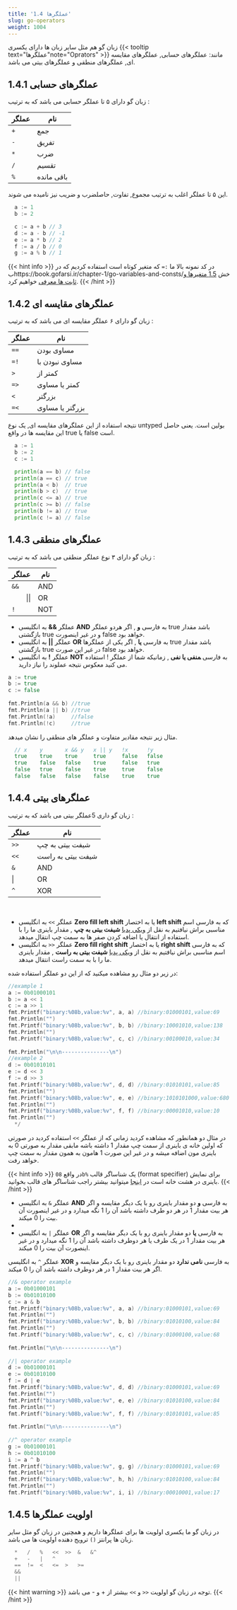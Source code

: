```yaml
---
title: '1.4 عملگرها'
slug: go-operators
weight: 1004
---
```


زبان گو هم مثل سایر زبان ها دارای یکسری {{< tooltip text="عملگرها"note="Oprators" >}} مانند: عملگرهای حسابی, عملگرهای مقایسه ای, عملگرهای منطقی و عملگرهای بیتی می باشد.

## 1.4.1 عملگرهای حسابی
زبان گو دارای ۵ تا عملگر حسابی می باشد که به ترتیب :

| عملگر | نام        |
|---|----------|
| `+` | جمع    | 
| `-` | تفریق     |
| `*` | ضرب     |
| `/` | تقسیم     |
| `%` | باقی مانده     |

این ۵ تا عملگر اغلب به ترتیب مجموع, تفاوت, حاصلضرب و ضریب نیز نامیده می شوند.

```go
  a := 1
  b := 2

  c := a + b // 3
  d := a - b // -1
  e := a * b // 2
  f := a / b // 0
  g := a % b // 1
```


{{< hint info >}}
در کد نمونه بالا ما `:=`   که متغیر کوتاه است استفاده کردیم که در بhttps://book.gofarsi.ir/chapter-1/go-variables-and-consts/خش [1.5 متغیرها و ثابت ها معرفی](https://book.gofarsi.ir/chapter-1/go-variables-and-consts/) خواهیم کرد.
{{< /hint >}}

## 1.4.2 عملگرهای مقایسه ای
زبان گو دارای ۶ عملگر مقایسه ای می باشد که به ترتیب :

| عملگر | نام        |
|---|----------|
| `==` | مساوی بودن    | 
| `=!` | مساوی نبودن با    |
| `>` | کمتر از     |
| `=>` | کمتر یا مساوی     |
| `<` | بزرگتر     |
| `=<` | بزرگتر یا مساوی     |

نتیجه استفاده از این عملگرهای مقایسه ای, یک نوع untyped بولین است. یعنی حاصل این مقایسه ها در واقع true یا false است.

```go
  a := 1
  b := 2
  c := 1

  println(a == b) // false
  println(a == c) // true
  println(a < b)  // true
  println(b > c)  // true
  println(c <= a) // true
  println(c >= b) // false
  println(b != a) // true
  println(c != a) // false
```


## 1.4.3 عملگرهای منطقی
زبان گو دارای ۳ نوع عملگر منطقی می باشد که به ترتیب :

| عملگر | نام        |
|---|----------|
| `&&` | AND    | 
| `    `&#124;&#124; | OR    |
| `!` | NOT    |



-   عملگر **&&** به انگلیسی  **AND** به فارسی **و**  , اگر هردو عملگر true باشد مقدار بازگشتی true و در غیر اینصورت false خواهد بود.
- عملگر **||**  به انگلیسی **OR** به فارسی  **یا** , اگر یکی از عملگرها true باشد مقدار بازگشتی true در غیر این صورت false خواهد بود.   
- عملگر **!** به انگلیسی **NOT** به فارسی ‍‍**منفی یا نفی**  , زمانیکه شما از عملگر ! استفاده می کنید معکوس نتیجه عملوند را نیاز دارید.

```go
a := true  
b := true  
c := false  
  
fmt.Println(a && b) //true  
fmt.Println(a || b) //true  
fmt.Println(!a)     //false  
fmt.Println(!c)     //true
```

مثال زیر نتیجه مقادیر متفاوت و عملگر های منطقی را نشان میدهد.
```go
  // x    y       x && y   x || y   !x      !y
  true    true    true     true     false   false
  true    false   false    true     false   true
  false   true    false    true     true    false
  false   false   false    false    true    true
```

## 1.4.4 عملگرهای بیتی
زبان گو داری 5عملگر بیتی می باشد که به ترتیب :

| عملگر | نام        |
|---|----------|
| `>>` |شیفت بیتی به چپ   | 
| `<<` | شیفت بیتی به راست   |
| `&` | AND    |
|&#124; | OR    |
| `^` | XOR    |

‍‍ 
-   عملگر `>>` به انگلیسی **Zero fill left shift** یا به اختصار **left shift** که به فارسی اسم مناسبی براش نیافتیم به نقل از [ویکی پدیا](https://fa.wikipedia.org/wiki/%D8%B9%D9%85%D9%84%DB%8C%D8%A7%D8%AA_%D8%A8%DB%8C%D8%AA%DB%8C) **شیفت بیتی به چپ**  , مقدار باینری ما را با استفاده از انتقال یا اضافه کردن صفر ها به سمت چپ انتقال میدهد.
-  عملگر `<<`  به انگلیسی **Zero fill right shift** یا به اختصار **right shift** که به فارسی اسم مناسبی براش نیافتیم به نقل از [ویکی پدیا](https://fa.wikipedia.org/wiki/%D8%B9%D9%85%D9%84%DB%8C%D8%A7%D8%AA_%D8%A8%DB%8C%D8%AA%DB%8C) **شیفت بیتی به راست**  , مقدار باینری ما را با به سمت راست انتقال میدهد.


در زیر دو مثال رو مشاهده میکنید که  از این دو عملگر استفاده شده:
```go
//example 1  
a := 0b01000101  
b := a << 1  
c := a >> 1  
fmt.Printf("binary:%08b,value:%v", a, a) //binary:01000101,value:69  
fmt.Println("")  
fmt.Printf("binary:%08b,value:%v", b, b) //binary:10001010,value:138  
fmt.Println("")  
fmt.Printf("binary:%08b,value:%v", c, c) //binary:00100010,value:34  
  
fmt.Println("\n\n---------------\n")  
//example 2
d := 0b01010101  
e := d << 3  
f := d >> 3  
fmt.Printf("binary:%08b,value:%v", d, d) //binary:01010101,value:85  
fmt.Println("")  
fmt.Printf("binary:%08b,value:%v", e, e) //binary:1010101000,value:680  
fmt.Println("")  
fmt.Printf("binary:%08b,value:%v", f, f) //binary:00001010,value:10  
fmt.Println("") 
  */
```
در مثال دو  همانطور که مشاهده کردید زمانی که از عملگر `>>`  استفاده کردید در صورتی که اولین خانه ی باینری از سمت چپ مقدار 1 داشته باشه مابقی مقدار به صورتی 0 به باینری مون اضافه میشه و در غیر این صورت 1 هامون به همون مقدار به سمت چپ خواهد رفت.

{{< hint info >}}
 در واقع    `08b%` یک شناساگر قالب (format specifier) برای نمایش باینری در هشت خانه  است در [اینجا](https://pkg.go.dev/fmt) میتوانید بیشتر راجب شناساگر های قالب بخوانید.
{{< /hint >}}



-   عملگر `&` به انگلیسی **AND** به فارسی **و** دو مقدار باینری رو با یک دیگر مقایسه و اگر هر بیت مقدار 1 در هر دو طرف داشته باشد آن را 1 نگه میدارد و در غیر اینصورت آن بیت را 0 میکند.
- 
-   عملگر `|` به انگلیسی **OR** به فارسی **یا** دو مقدار باینری رو با یک دیگر مقایسه و اگر هر بیت مقدار 1 در یک طرف یا هر دوطرف داشته باشد آن را 1 نگه میدارد و در غیر اینصورت آن بیت را 0 میکند.

  عملگر `^` به انگلیسی **XOR** به فارسی **نامی ندارد** دو مقدار باینری رو با یک دیگر مقایسه و اگر هر بیت مقدار 1 در هر دوطرف داشته باشد آن را  0 میکند.
```go
//& operator example  
a := 0b01000101  
b := 0b01010100  
c := a & b  
fmt.Printf("binary:%08b,value:%v", a, a) //binary:01000101,value:69  
fmt.Println("")  
fmt.Printf("binary:%08b,value:%v", b, b) //binary:01010100,value:84  
fmt.Println("")  
fmt.Printf("binary:%08b,value:%v", c, c) //binary:01000100,value:68  
  
fmt.Println("\n\n---------------\n")  
  
//| operator example  
d := 0b01000101  
e := 0b01010100  
f := d | e  
fmt.Printf("binary:%08b,value:%v", d, d) //binary:01000101,value:69  
fmt.Println("")  
fmt.Printf("binary:%08b,value:%v", e, e) //binary:01010100,value:84  
fmt.Println("")  
fmt.Printf("binary:%08b,value:%v", f, f) //binary:01010101,value:85  
  
fmt.Println("\n\n---------------\n")  
  
//^ operator example  
g := 0b01000101  
h := 0b01010100  
i := a ^ b  
fmt.Printf("binary:%08b,value:%v", g, g) //binary:01000101,value:69  
fmt.Println("")  
fmt.Printf("binary:%08b,value:%v", h, h) //binary:01010100,value:84  
fmt.Println("")  
fmt.Printf("binary:%08b,value:%v", i, i) //binary:00010001,value:17
```




 
## 1.4.5 اولویت عملگرها
در زبان گو ما یکسری اولویت ها برای عملگرها داریم و همچنین در زبان گو مثل سایر زبان ها پرانتز `()` ترویج دهنده اولویت ها می باشد.

```go
  *   /   %   <<  >>  &   &^
  +   -   |   ^
  ==  !=  <   <=  >   >=
  &&
  ||
```

{{< hint warning >}}
توجه در زبان گو اولویت `<<` و `>>` بیشتر از + و - می باشد.
{{< /hint >}}
